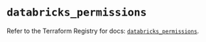# `databricks_permissions`

Refer to the Terraform Registry for docs: [`databricks_permissions`](https://registry.terraform.io/providers/databricks/databricks/1.69.0/docs/resources/permissions).
